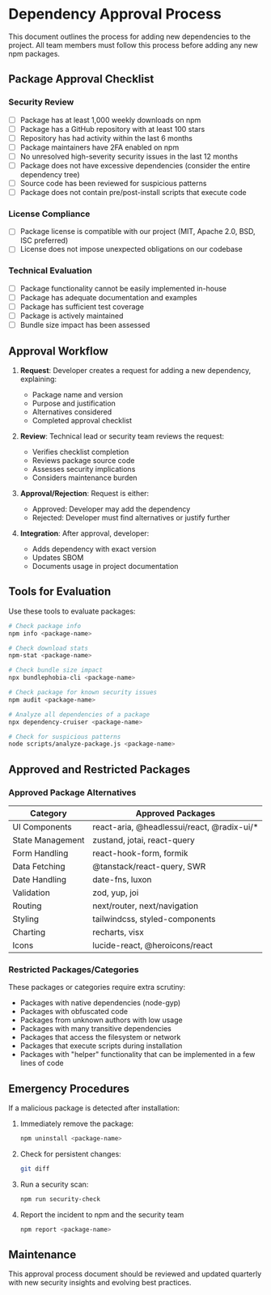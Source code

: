 # Dependency Approval Process

This document outlines the process for adding new dependencies to the project. All team members must follow this process before adding any new npm packages.

## Package Approval Checklist

### Security Review

- [ ] Package has at least 1,000 weekly downloads on npm
- [ ] Package has a GitHub repository with at least 100 stars
- [ ] Repository has had activity within the last 6 months
- [ ] Package maintainers have 2FA enabled on npm
- [ ] No unresolved high-severity security issues in the last 12 months
- [ ] Package does not have excessive dependencies (consider the entire dependency tree)
- [ ] Source code has been reviewed for suspicious patterns
- [ ] Package does not contain pre/post-install scripts that execute code

### License Compliance

- [ ] Package license is compatible with our project (MIT, Apache 2.0, BSD, ISC preferred)
- [ ] License does not impose unexpected obligations on our codebase

### Technical Evaluation

- [ ] Package functionality cannot be easily implemented in-house
- [ ] Package has adequate documentation and examples
- [ ] Package has sufficient test coverage
- [ ] Package is actively maintained
- [ ] Bundle size impact has been assessed

## Approval Workflow

1. **Request**: Developer creates a request for adding a new dependency, explaining:
   - Package name and version
   - Purpose and justification
   - Alternatives considered
   - Completed approval checklist

2. **Review**: Technical lead or security team reviews the request:
   - Verifies checklist completion
   - Reviews package source code
   - Assesses security implications
   - Considers maintenance burden

3. **Approval/Rejection**: Request is either:
   - Approved: Developer may add the dependency
   - Rejected: Developer must find alternatives or justify further

4. **Integration**: After approval, developer:
   - Adds dependency with exact version
   - Updates SBOM
   - Documents usage in project documentation

## Tools for Evaluation

Use these tools to evaluate packages:

```bash
# Check package info
npm info <package-name>

# Check download stats
npm-stat <package-name>

# Check bundle size impact
npx bundlephobia-cli <package-name>

# Check package for known security issues
npm audit <package-name>

# Analyze all dependencies of a package
npx dependency-cruiser <package-name>

# Check for suspicious patterns
node scripts/analyze-package.js <package-name>
```

## Approved and Restricted Packages

### Approved Package Alternatives

| Category | Approved Packages |
|----------|-------------------|
| UI Components | react-aria, @headlessui/react, @radix-ui/* |
| State Management | zustand, jotai, react-query |
| Form Handling | react-hook-form, formik |
| Data Fetching | @tanstack/react-query, SWR |
| Date Handling | date-fns, luxon |
| Validation | zod, yup, joi |
| Routing | next/router, next/navigation |
| Styling | tailwindcss, styled-components |
| Charting | recharts, visx |
| Icons | lucide-react, @heroicons/react |

### Restricted Packages/Categories

These packages or categories require extra scrutiny:

- Packages with native dependencies (node-gyp)
- Packages with obfuscated code
- Packages from unknown authors with low usage
- Packages with many transitive dependencies
- Packages that access the filesystem or network
- Packages that execute scripts during installation
- Packages with "helper" functionality that can be implemented in a few lines of code

## Emergency Procedures

If a malicious package is detected after installation:

1. Immediately remove the package:
   ```bash
   npm uninstall <package-name>
   ```

2. Check for persistent changes:
   ```bash
   git diff
   ```

3. Run a security scan:
   ```bash
   npm run security-check
   ```

4. Report the incident to npm and the security team
   ```bash
   npm report <package-name>
   ```

## Maintenance

This approval process document should be reviewed and updated quarterly with new security insights and evolving best practices.